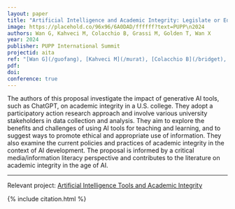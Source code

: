 ```yaml
---
layout: paper
title: "Artificial Intelligence and Academic Integrity: Legislate or Educate?"
image: https://placehold.co/96x96/6A0DAD/ffffff?text=PUPP\n2024
authors: Wan G, Kahveci M, Colacchio B, Grassi M, Golden T, Wan X
year: 2024
publisher: PUPP International Summit
projectid: aita
ref: "[Wan G](/guofang), [Kahveci M](/murat), [Colacchio B](/bridget), [Grassi M](/marianna), [Golden T](/tori), & [Wan X](/xiang). (2024). _[Artificial Intelligence and Academic Integrity: Legislate or Educate?](/snu)_. Paper presented at PUPP International Summit. Gatineau-Ottawa, Canada. May 21 - 24, 2024."
pdf:
doi:
conference: true 
---
```


The authors of this proposal investigate the impact of generative AI tools, such as ChatGPT, on academic integrity in a U.S. college. They adopt a participatory action research approach and involve various university stakeholders in data collection and analysis. They aim to explore the benefits and challenges of using AI tools for teaching and learning, and to suggest ways to promote ethical and appropriate use of information. They also examine the current policies and practices of academic integrity in the context of AI development. The proposal is informed by a critical media/information literacy perspective and contributes to the literature on academic integrity in the age of AI.

--- 

Relevant project: [Artificial Intelligence Tools and Academic Integrity](/bno)

{% include citation.html %}